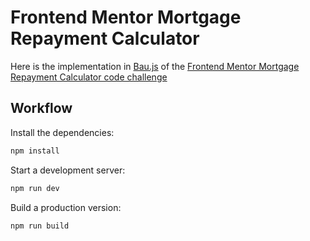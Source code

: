 # Frontend Mentor Mortgage Repayment Calculator

Here is the implementation in [Bau.js](https://github.com/grucloud/bau) of the [Frontend Mentor Mortgage Repayment Calculator code challenge](https://www.frontendmentor.io/challenges/mortgage-repayment-calculator-Galx1LXK73)

## Workflow

Install the dependencies:

```sh
npm install
```

Start a development server:

```sh
npm run dev
```

Build a production version:

```sh
npm run build
```
